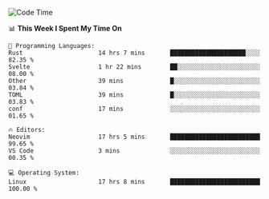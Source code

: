 <!-- [![Top Langs](https://github-readme-stats.vercel.app/api/top-langs/?username=gagahsyuja&theme=dracula&hide_border=true&border_radius=7)](https://github.com/anuraghazra/github-readme-stats) -->

<!--START_SECTION:waka-->
![Code Time](http://img.shields.io/badge/Code%20Time-476%20hrs%208%20mins-blue)

📊 **This Week I Spent My Time On** 

```text
💬 Programming Languages: 
Rust                     14 hrs 7 mins       █████████████████████░░░░   82.35 % 
Svelte                   1 hr 22 mins        ██░░░░░░░░░░░░░░░░░░░░░░░   08.00 % 
Other                    39 mins             █░░░░░░░░░░░░░░░░░░░░░░░░   03.84 % 
TOML                     39 mins             █░░░░░░░░░░░░░░░░░░░░░░░░   03.83 % 
conf                     17 mins             ░░░░░░░░░░░░░░░░░░░░░░░░░   01.65 % 

🔥 Editors: 
Neovim                   17 hrs 5 mins       █████████████████████████   99.65 % 
VS Code                  3 mins              ░░░░░░░░░░░░░░░░░░░░░░░░░   00.35 % 

💻 Operating System: 
Linux                    17 hrs 8 mins       █████████████████████████   100.00 % 
```


<!--END_SECTION:waka-->
